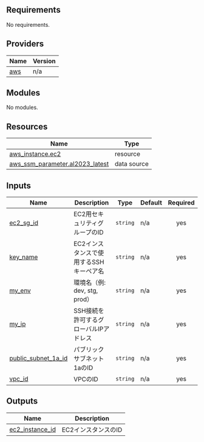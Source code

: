 <!-- BEGIN_TF_DOCS -->
## Requirements

No requirements.

## Providers

| Name | Version |
|------|---------|
| <a name="provider_aws"></a> [aws](#provider\_aws) | n/a |

## Modules

No modules.

## Resources

| Name | Type |
|------|------|
| [aws_instance.ec2](https://registry.terraform.io/providers/hashicorp/aws/latest/docs/resources/instance) | resource |
| [aws_ssm_parameter.al2023_latest](https://registry.terraform.io/providers/hashicorp/aws/latest/docs/data-sources/ssm_parameter) | data source |

## Inputs

| Name | Description | Type | Default | Required |
|------|-------------|------|---------|:--------:|
| <a name="input_ec2_sg_id"></a> [ec2\_sg\_id](#input\_ec2\_sg\_id) | EC2用セキュリティグループのID | `string` | n/a | yes |
| <a name="input_key_name"></a> [key\_name](#input\_key\_name) | EC2インスタンスで使用するSSHキーペア名 | `string` | n/a | yes |
| <a name="input_my_env"></a> [my\_env](#input\_my\_env) | 環境名（例: dev, stg, prod） | `string` | n/a | yes |
| <a name="input_my_ip"></a> [my\_ip](#input\_my\_ip) | SSH接続を許可するグローバルIPアドレス | `string` | n/a | yes |
| <a name="input_public_subnet_1a_id"></a> [public\_subnet\_1a\_id](#input\_public\_subnet\_1a\_id) | パブリックサブネット1aのID | `string` | n/a | yes |
| <a name="input_vpc_id"></a> [vpc\_id](#input\_vpc\_id) | VPCのID | `string` | n/a | yes |

## Outputs

| Name | Description |
|------|-------------|
| <a name="output_ec2_instance_id"></a> [ec2\_instance\_id](#output\_ec2\_instance\_id) | EC2インスタンスのID |
<!-- END_TF_DOCS -->